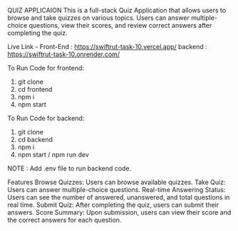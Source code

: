 QUIZ APPLICAION
This is a full-stack Quiz Application that allows users to browse and take quizzes on various topics. Users can answer multiple-choice questions, view their scores, and review correct answers after completing the quiz.

Live Link - 
Front-End : https://swiftrut-task-10.vercel.app/
backend : https://swiftrut-task-10.onrender.com/

To Run Code for frontend: 
1. git clone
2. cd frontend
3. npm i 
4. npm start

To Run Code for backend: 
1. git clone
2. cd backend
3. npm i 
4. npm start / npm run dev

NOTE : Add .env file to run backend code.


Features
Browse Quizzes: Users can browse available quizzes.
Take Quiz: Users can answer multiple-choice questions.
Real-time Answering Status: Users can see the number of answered, unanswered, and total questions in real time.
Submit Quiz: After completing the quiz, users can submit their answers.
Score Summary: Upon submission, users can view their score and the correct answers for each question.
